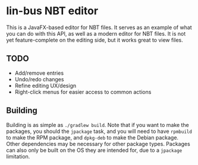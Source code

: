 lin-bus NBT editor
==================

This is a JavaFX-based editor for NBT files. It serves as an example of what you can do with this API, as well as a
modern editor for NBT files. It is not yet feature-complete on the editing side, but it works great to view files.

## TODO

- Add/remove entries
- Undo/redo changes
- Refine editing UX/design
- Right-click menus for easier access to common actions

## Building

Building is as simple as `./gradlew build`. Note that if you want to make the packages, you should the `jpackage` task,
and you will need to have `rpmbuild` to make the RPM package, and `dpkg-deb` to make the Debian package. Other
dependencies may be necessary for other package types. Packages can also only be built on the OS they are intended for,
due to a `jpackage` limitation.
